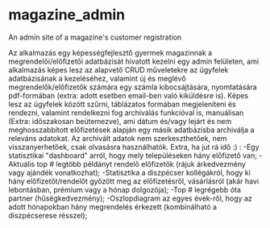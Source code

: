 # magazine_admin
An admin site of a magazine's customer registration

Az alkalmazás egy képességfejlesztő gyermek magazinnak a megrendelői/előfizetői adatbázisát hivatott kezelni egy admin felületen, ami alkalmazás képes lesz az alapvető CRUD műveletekre az ügyfelek adatbázisának a kezeléséhez, valamint új és meglévő megrendelők/előfizetők számára egy számla kibocsájtására, nyomtatására pdf-formában (extra: adott esetben email-ben való kiküldésre is).
Képes lesz az ügyfelek között szűrni, táblázatos formában megjeleníteni és rendezni, valamint rendelkezni fog archiválás funkcióval is, manuálisan (Extra: időszakosan beütemezve), ami dátum és/vagy lejárt és nem meghosszabbított előfizetések alapján egy másik adatbázisba archiválja a releváns adatokat. Az archivált adatok nem szerkeszthetőek, nem visszanyerhetőek, csak olvasásra használhatók.
Extra, ha jut rá idő :) :
-Egy statisztikai "dashboard" arról, hogy mely településeken hány előfizető van; 
-Aktuális top # legtöbb példányt rendelő előfizetők (rájuk árkedvezmény vagy ajándék vonatkozhat); 
-Statisztika a diszpécser kollégákról, hogy ki hány előfizetőt/rendelőt győzött meg az előfizetésről, vásárlásról (akár havi lebontásban, prémium vagy a hónap dolgozója); 
-Top # legrégebb óta partner (hűségkedvezmény);
-Oszlopdiagram az egyes évek-ről, hogy az adott hónapokban hány megrendelés érkezett (kombinálható a diszpécserese résszel);
